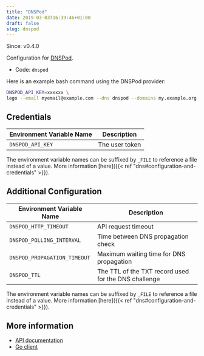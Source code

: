 ```yaml
---
title: "DNSPod"
date: 2019-03-03T16:39:46+01:00
draft: false
slug: dnspod
---
```


<!-- THIS DOCUMENTATION IS AUTO-GENERATED. PLEASE DO NOT EDIT. -->
<!-- providers/dns/dnspod/dnspod.toml -->
<!-- THIS DOCUMENTATION IS AUTO-GENERATED. PLEASE DO NOT EDIT. -->

Since: v0.4.0

Configuration for [DNSPod](https://www.dnspod.com/).


<!--more-->

- Code: `dnspod`

Here is an example bash command using the DNSPod provider:

```bash
DNSPOD_API_KEY=xxxxxx \
lego --email myemail@example.com --dns dnspod --domains my.example.org run
```




## Credentials

| Environment Variable Name | Description |
|-----------------------|-------------|
| `DNSPOD_API_KEY` | The user token |

The environment variable names can be suffixed by `_FILE` to reference a file instead of a value.
More information [here]({{< ref "dns#configuration-and-credentials" >}}).


## Additional Configuration

| Environment Variable Name | Description |
|--------------------------------|-------------|
| `DNSPOD_HTTP_TIMEOUT` | API request timeout |
| `DNSPOD_POLLING_INTERVAL` | Time between DNS propagation check |
| `DNSPOD_PROPAGATION_TIMEOUT` | Maximum waiting time for DNS propagation |
| `DNSPOD_TTL` | The TTL of the TXT record used for the DNS challenge |

The environment variable names can be suffixed by `_FILE` to reference a file instead of a value.
More information [here]({{< ref "dns#configuration-and-credentials" >}}).




## More information

- [API documentation](https://docs.dnspod.com/api/)
- [Go client](https://github.com/nrdcg/dnspod-go)

<!-- THIS DOCUMENTATION IS AUTO-GENERATED. PLEASE DO NOT EDIT. -->
<!-- providers/dns/dnspod/dnspod.toml -->
<!-- THIS DOCUMENTATION IS AUTO-GENERATED. PLEASE DO NOT EDIT. -->
